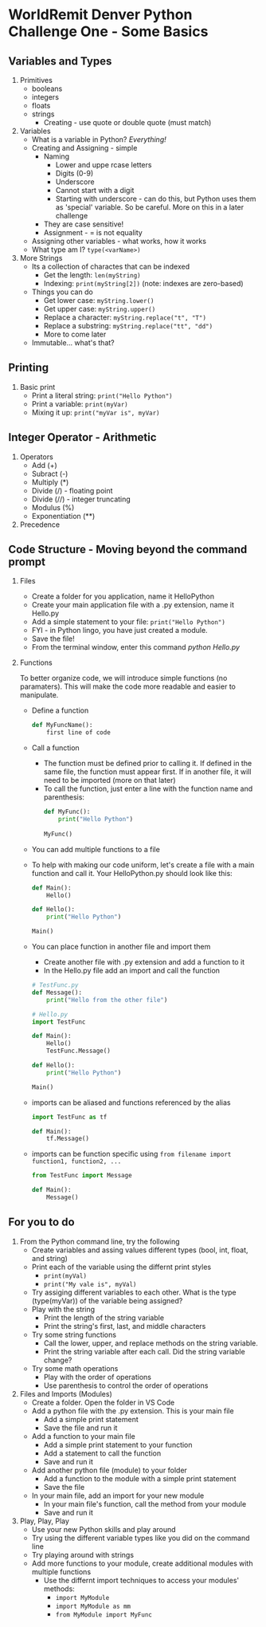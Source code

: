 # WorldRemit Denver Python Challenge One - Some Basics
## Variables and Types
1. Primitives
   - booleans
   - integers
   - floats
   - strings
     - Creating - use quote or double quote (must match)
2. Variables
   - What is a variable in Python? *Everything!*
   - Creating and Assigning - simple
     - Naming
       - Lower and uppe rcase letters
       - Digits (0-9)
       - Underscore
       - Cannot start with a digit
       - Starting with underscore - can do this, but Python uses them as 'special' variable. So be careful. More on this in a later challenge
     - They are case sensitive!
     - Assignment - = is not equality
   - Assigning other variables - what works, how it works
   - What type am I? `type(<varName>)`
3. More Strings
   - Its a collection of charactes that can be indexed
     - Get the length: `len(myString)`
     - Indexing: `print(myString[2])` (note: indexes are zero-based)
   - Things you can do
     - Get lower case: `myString.lower()`
     - Get upper case: `myString.upper()`
     - Replace a character: `myString.replace("t", "T")`
     - Replace a substring: `myString.replace("tt", "dd")`
     - More to come later
   - Immutable... what's that?
## Printing
1. Basic print
   - Print a literal string: `print("Hello Python")`
   - Print a variable: `print(myVar)`
   - Mixing it up: `print("myVar is", myVar)`
 ## Integer Operator - Arithmetic
 1. Operators
    - Add (+)
    - Subract (-) 
    - Multiply (*)
    - Divide (/) - floating point
    - Divide (//) - integer truncating
    - Modulus (%)
    - Exponentiation (**)
2. Precedence
## Code Structure - Moving beyond the command prompt
1. Files
   - Create a folder for you application, name it HelloPython
   - Create your main application file with a .py extension, name it Hello.py
   - Add a simple statement to your file: `print("Hello Python")`
   - FYI - in Python lingo, you have just created a module.
   - Save the file!
   - From the terminal window, enter this command *python Hello.py*
2. Functions
   
   To better organize code, we will introduce simple functions (no paramaters). This will make the code more readable and easier to manipulate.

   - Define a function
  
      ```python
      def MyFuncName():
          first line of code
      ```

   - Call a function
      - The function must be defined prior to calling it. If defined in the same file, the function must appear first. If in another file, it will need to be imported (more on that later)
      - To call the function, just enter a line with the function name and parenthesis:
        ```python
        def MyFunc():
            print("Hello Python")
           
        MyFunc()
        ```
    - You can add multiple functions to a file
    - To help with making our code uniform, let's create a file with a main function and call it. Your HelloPython.py should look like this:
        ```python
        def Main():
            Hello()
        
        def Hello():
            print("Hello Python")

        Main()
        ```
    - You can place function in another file and import them
       - Create another file with .py extension and add a function to it
       - In the Hello.py file add an import and call the function
        ```python
        # TestFunc.py
        def Message():
            print("Hello from the other file")
        
        # Hello.py
        import TestFunc

        def Main():
            Hello()
            TestFunc.Message()
        
        def Hello():
            print("Hello Python")

        Main()
        ```
    - imports can be aliased and functions referenced by the alias
        ```python
        import TestFunc as tf

        def Main():
            tf.Message()
        ```
    - imports can be function specific using `from filename import function1, function2, ...`
        ```python
        from TestFunc import Message

        def Main():
            Message()
        ```
## For you to do
1. From the Python command line, try the following
   - Create variables and assing values different types (bool, int, float, and string)
   - Print each of the variable using the differnt print styles
      * `print(myVal)`
      * `print("My vale is", myVal)`
   - Try assiging different variables to each other. What is the type (type(myVar)) of the variable being assigned?
   - Play with the string 
      * Print the length of the string variable
      * Print the string's first, last, and middle characters
   - Try some string functions
      * Call the lower, upper, and replace methods on the string variable.
      * Print the string variable after each call. Did the string variable change?
   - Try some math operations
      * Play with the order of operations
      * Use parenthesis to control the order of operations
2. Files and Imports (Modules)
   - Create a folder. Open the folder in VS Code
   - Add a python file with the .py extension. This is your main file
      * Add a simple print statement
      * Save the file and run it
   - Add a function to your main file
      * Add a simple print statement to your function
      * Add a statement to call the function
      * Save and run it
   - Add another python file (module) to your folder
      * Add a function to the module with a simple print statement
      * Save the file
   - In your main file, add an import for your new module
      * In your main file's function, call the method from your module
      * Save and run it
3. Play, Play, Play
   - Use your new Python skills and play around
   - Try using the different variable types like you did on the command line
   - Try playing around with strings
   - Add more functions to your module, create additional modules with multiple functions
      * Use the differnt import techniques to access your modules' methods:
         * `import MyModule`
         * `import MyModule as mm`
         * `from MyModule import MyFunc`
   
      